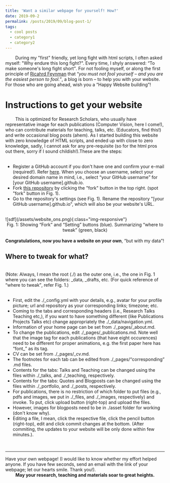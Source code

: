 ```yaml
---
title: 'Want a similar webpage for yourself! How?'
date: 2019-09-2
permalink: /posts/2019/09/blog-post-1/
tags:
  - cool posts
  - category1
  - category2
---
```

<!-- ONS -->
 &nbsp; &nbsp; &nbsp; &nbsp;  During my "first" friendly, yet long fight with html scripts, I often asked myself: "Why endure this long fight?". Every time, I shyly answered: <q>To make someone's long fight short</q>. For not fooling myself, or along the first principle  of [Ricahrd Feynman](https://en.wikipedia.org/wiki/Richard_Feynman) that <q><i>you must not fool yourself – and you are the easiest person to fool.</i></q>, a blog is born – to help you with your website. For those who are going ahead, wish you a <q>Happy Website building</q>! 

Instructions to get your website
======
 &nbsp; &nbsp; &nbsp; &nbsp; This is optimized for Research Scholars, who usually have representative image for each publications (Computer Vision, here I come!), who can contribute materials for teaching, talks, etc. (Educators, find this!) and write occasional blog posts (ahem). As I started building this website with zero knowledge of HTML scripts, and ended up with close to zero knowledge,  sadly, I cannot ask for any pre-requisite (so for the html pros out there, sorry if I sound childish!).These are the steps:   
<br>
*  Register a GitHub account if you don't have one and confirm your e-mail (required!). Refer [here](https://www.wikihow.com/Create-an-Account-on-GitHub). When you choose an username, select your desired domain name in mind, i.e., select <q>your GitHub username</q> for [your GitHub username].github.io. <br>
* Fork [this repository](https://github.com/maheshmohanmr/maheshmohanmr.github.io) by clicking the "fork" button in the top right. (spot "fork" button in Fig. 1).<br> 
* Go to the repository's settings (see Fig. 1). Rename the repository "[your GitHub username].github.io", which will also be your website's URL. 
<br>
![sdf](/assets/website_ons.png){:class="img-responsive"}
<center>Fig. 1: Showing <q>Fork</q> and <q>Setting</q> buttons (blue). Summarizing <q>where to tweak</q> (green, black) </center>
<br> <b>Congratulations, now you have a website on your own</b>, <q>but with my data</q>! 

Where to tweak for what?
-----
<br>(Note: Always, I mean the root (./) as the outer one, i.e., the one in Fig. 1 where you can see the folders: \_data, \_drafts, etc. 
(For quick reference of <q>where to tweak</q>, refer Fig. 1.)<br>
<br>
* First, edit the ./\_config.yml with your details, e.g., avatar for your profile picture; url and repository as your corresponding links; timezone; etc.<br>
* Coming to the tabs and corresponding headers (i.e., Research Talks Teaching etc,), if you want to have something different (like Publications Projects Talks etc) change appropriately the ./\_data/navigation.yml.<br>
* Information of your home page can be set from ./\_pages/\_about.md.<br>
* To change the publications, edit ./\_pages/\_publications.md. Note well that the image tag for each publications (that have eight occurences) need to be different for proper animations, e.g. the first paper here has <q>font\_</q> as its tag.<br>
* CV can be set from ./\_pages/\_cv.md.<br>
* The footnotes for each tab can be edited from  ./\_pages/<q>corresponding</q> .md files.<br>
* Contents for the tabs: Talks and Teaching can be changed using the files within ./\_talks, and ./\_teaching, respectively.<br>
* Contents for the tabs: Quotes and Blogposts can be changed using the files within ./\_portfolio, and ./\_posts, respectively.<br>
* For publications, there is no restriction of which folder to put files (e.g., pdfs and images, we put in ./\_files, and ./\_images, respectively)  and invoke. To put, click upload button (right-top) and upload the files. <br>
* However, images for blogposts need to be in ./asset folder for working (don't know why). <br>
* Editing a file, I mean, click the respective file, click the pencil button (right-top), edit and click commit changes at the bottom. (After commiting, the updates to your website will be only done within few minutes.).
<br>
<hr>
 Have your own webpage! (I would like to know whether my effort helped anyone. If you have few seconds, send an email with the link of your webpage; let our hearts smile. Thank you!). <br><center><b> May your research, teaching and materials soar to great heights.</b> </center>
















